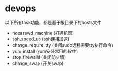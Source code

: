 # devops
以下所有task功能，都是基于根目录下的hosts文件
* [nopasswd_machine (打通机器)](nopasswd_machine)
* ssh_speed_up (ssh连接加速)
* change_require_tty (关闭sudo远程需要tty执行命令)
* yum_install (yum安装常用的软件)
* stop_firewalld (关闭防火墙)
* change_swap (开关swap)
